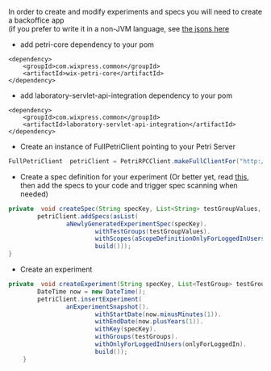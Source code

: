 In order to create and modify experiments and specs you will need to create a backoffice app  
(if you prefer to write it in a non-JVM language, see [the jsons here](https://github.com/wix/petri/wiki/Creating-&-Updating-Experiments-&-Specs)

* add petri-core dependency to your pom

```
<dependency>
	<groupId>com.wixpress.common</groupId>
    <artifactId>wix-petri-core</artifactId>
</dependency>
 ```
* add laboratory-servlet-api-integration dependency to your pom
    

```
<dependency>
 	<groupId>com.wixpress.common</groupId>
    <artifactId>laboratory-servlet-api-integration</artifactId>   
</dependency>
```

* Create an instance of FullPetriClient pointing to your Petri Server 

```java
FullPetriClient  petriClient = PetriRPCClient.makeFullClientFor("http://localhost:9901/petri");
```

* Create a spec definition for your experiment (Or better yet, read [this](https://github.com/wix/petri/wiki/Experiment-Specs), then add the specs to your code and trigger spec scanning when needed)

```java
private  void createSpec(String specKey, List<String> testGroupValues, String scopeName) {
        petriClient.addSpecs(asList(
                aNewlyGeneratedExperimentSpec(specKey).
                        withTestGroups(testGroupValues).
                        withScopes(aScopeDefinitionOnlyForLoggedInUsers(scopeName)).
                        build()));
}
```

* Create an experiment 

```java
private  void createExperiment(String specKey, List<TestGroup> testGroups, boolean onlyForLoggedIn) {
        DateTime now = new DateTime();
        petriClient.insertExperiment(
                anExperimentSnapshot().
                        withStartDate(now.minusMinutes(1)).
                        withEndDate(now.plusYears(1)).
                        withKey(specKey).
                        withGroups(testGroups).
                        withOnlyForLoggedInUsers(onlyForLoggedIn).
                        build());
    }
```
